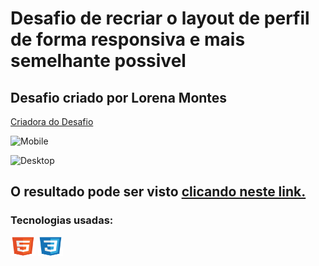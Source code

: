 # Desafio de recriar o layout de perfil de forma responsiva e mais semelhante possivel

## Desafio criado por Lorena Montes

<a href="https://github.com/Lorenalgm/codar" target="_blank">Criadora do Desafio</a>

![Mobile](hhttps://i.imgur.com/tRjr2gH.png)

![Desktop](https://i.imgur.com/8ns5XMQ.png)

## O resultado pode ser visto <a href="https://kauacnok.github.io/profile-compoment-idea/" target="_blank">clicando neste link.</a>

### Tecnologias usadas:

<img alt="Kauã-HTML" height="30" width="40" src="https://raw.githubusercontent.com/devicons/devicon/master/icons/html5/html5-original.svg">
<img alt="Kauã-CSS" height="30" width="40" src="https://raw.githubusercontent.com/devicons/devicon/master/icons/css3/css3-original.svg">

